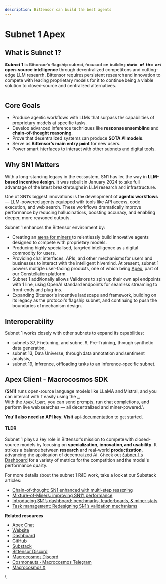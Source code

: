 ```yaml
---
description: Bittensor can build the best agents
---
```


# Subnet 1 Apex

## What is Subnet 1?

**Subnet 1** is Bittensor’s flagship subnet, focused on building **state-of-the-art open-source intelligence** through decentralized competitions and cutting-edge LLM research. Bittensor requires persistent research and innovation to compete with leading proprietary models for it to continue being a viable solution to closed-source and centralized alternatives.&#x20;

<figure><img src="../../.gitbook/assets/Apex overview.png" alt=""><figcaption></figcaption></figure>

## Core Goals

* Produce agentic workflows with LLMs that surpass the capabilities of proprietary models at specific tasks.
* Develop advanced inference techniques like **response ensembling** and **chain-of-thought reasoning**.
* Prove that decentralized systems can produce **SOTA AI models**.
* Serve as **Bittensor’s main entry point** for new users.
* Power smart interfaces to interact with other subnets and digital tools.



## Why SN1 Matters

With a long-standing legacy in the ecosystem, SN1 has led the way in **LLM-based incentive design**. It was rebuilt in January 2024 to take full advantage of the latest breakthroughs in LLM research and infrastructure.

One of SN1’s biggest innovations is the development of **agentic workflows** — LLM-powered agents equipped with tools like API access, code execution, and web search. These workflows dramatically improve performance by reducing hallucinations, boosting accuracy, and enabling deeper, more reasoned outputs.

Subnet 1 enhances the Bittensor environment by:

* Creating an [arena for miners ](https://www.macrocosmos.ai/sn1/dashboard)to relentlessly build innovative agents designed to compete with proprietary models.
* Producing highly specialised, targeted intelligence as a digital commodity for users.
* Providing chat interfaces, APIs, and other mechanisms for users and businesses to interact with the intelligent hivemind. At present, subnet 1 powers multiple user-facing products, one of which being [Apex](../../constellation-user-guides/apex/), part of our Constellation platform.
* Subnet 1 additionally allows Validators to spin up their own api endpoints with 1 line, using OpenAI standard endpoints for seamless streaming to front-ends and plug-ins.
* Expanding Bittensor's incentive landscape and framework, building on its legacy as the protocol's flagship subnet, and continuing to push the boundaries of mechanism design.



## Interoperability

Subnet 1 works closely with other subnets to expand its capabilities:

* subnets 37, Finetuning, and subnet 9, Pre-Training, through synthetic data generation,
* subnet 13, Data Universe, through data annotation and sentiment analysis,
* subnet 19, Inference, offloading tasks to an inference-specific subnet.



## Apex Client - Macrocosmos SDK

**(SN1)** runs open-source language models like LLaMA and Mistral, and you can interact with it easily using the [..](../../ "mention")\
With the `ApexClient`, you can send prompts, run chat completions, and perform live web searches — all decentralized and miner-powered.\


**You'll also need an API key. Visit** [api-documentation](../../developers/api-documentation/ "mention") to get started.



#### TLDR

Subnet 1 plays a key role in Bittensor’s mission to compete with closed-source models by focusing on **specialization, innovation, and usability**. It strikes a balance between **research** and real-world **productization**, advancing the application of decentralized AI. Check out  [Subnet 1's Dashboard](https://www.macrocosmos.ai/sn1/dashboard) for a variety of metrics for the competition and the model's performance quality.

For more details about the subnet 1 R\&D work, take a look at our Substack articles:

* [Chain-of-thought: SN1 enhanced with multi-step reasoning](https://macrocosmosai.substack.com/p/chain-of-thought-sn1-enhanced-with)
* [Mixture-of-Miners: improving SN1’s performance](https://macrocosmosai.substack.com/p/mixture-of-miners-improving-sn1s)
* [Introducing SN1’s dashboard: benchmarks, leaderboards, & miner stats](https://macrocosmosai.substack.com/p/introducing-sn1s-dashboard)
* [Task management: Redesigning SN1’s validation mechanisms](https://macrocosmosai.substack.com/p/task-management-redesigning-sn1s)

**Related resources**

* [Apex Chat](https://app.macrocosmos.ai/apex/chat)
* [Website](https://www.macrocosmos.ai/sn1)
* [Dashboard](https://www.macrocosmos.ai/sn1/dashboard)
* [GitHub](https://macrocosmosai.substack.com/t/language-models)
* [Substack](https://macrocosmosai.substack.com/t/language-models)
* [Bittensor Discord](https://discord.com/channels/799672011265015819/1161764867166961704)
* [Macrocosmos Discord](https://discord.com/channels/1238450997848707082)
* [Cosmonauts - Macrocosmos Telegram](https://t.me/macrocosmosai)
* [Macrocosmos X](https://x.com/MacrocosmosAI)

\


